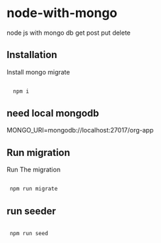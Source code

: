 # node-with-mongo

node js with mongo db get post put delete

## Installation

Install mongo migrate

```bash

  npm i

```

## need local mongodb

MONGO_URI=mongodb://localhost:27017/org-app

## Run migration

Run The migration

```bash

 npm run migrate

```

## run seeder

```bash

 npm run seed

```
